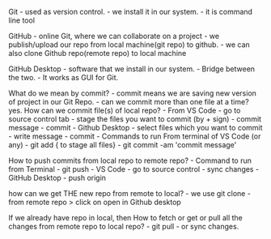 Git 
    - used as version control.
    - we install it in our system.
    - it is command line tool

GitHub
    - online Git, where we can collaborate on a project
    - we publish/upload our repo from local machine(git repo) to github.
    - we can also clone Github repo(remote repo) to local machine

GitHub Desktop
    - software that we install in our system.
    - Bridge between the two.
    - It works as GUI for Git.


What do we mean by commit?
    - commit means we are saving new version of project in our Git Repo.
    - can we commit more than one file at a time?
        yes.
How can we commit file(s) of local repo?
    - From VS Code
        - go to source control tab
         - stage the files you want to commit (by + sign)
         - commit message
         - commit
    - Github Desktop
        - select files which you want to commit
        - write message
        - commit
    - Commands to run From terminal of VS Code (or any)
        - git add   { to stage all files}
        - git commit -am 'commit message'

How to push commits from local repo to remote repo?
    - Command to run from Terminal 
        - git push
    - VS Code
        - go to source control
        - sync changes 
    - GitHub Desktop
        - push origin

how can we get THE new repo from remote to local?
    - we use git clone
    - from remote repo > click on open in Github desktop  

If we already have repo in local, then How to fetch or get or pull all the changes from remote repo to local repo?
    - git pull
    - or sync changes.


